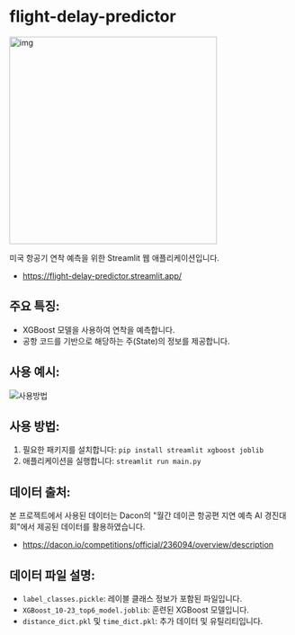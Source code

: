 # flight-delay-predictor
<img width="369" alt="img" src="https://github.com/ing970/flight-delay-predictor/assets/70427747/73555579-1bad-4cc7-b540-25e261606456">

미국 항공기 연착 예측을 위한 Streamlit 웹 애플리케이션입니다.
- https://flight-delay-predictor.streamlit.app/

## 주요 특징:
- XGBoost 모델을 사용하여 연착을 예측합니다.
- 공항 코드를 기반으로 해당하는 주(State)의 정보를 제공합니다.

## 사용 예시:
![사용방법](https://github.com/ing970/flight-delay-predictor/assets/120775224/99d3ea8f-35bd-40cf-b06d-15cf96a58c33)


## 사용 방법:
1. 필요한 패키지를 설치합니다: `pip install streamlit xgboost joblib`
2. 애플리케이션을 실행합니다: `streamlit run main.py`

## 데이터 출처:
본 프로젝트에서 사용된 데이터는 Dacon의 "월간 데이콘 항공편 지연 예측 AI 경진대회"에서 제공된 데이터를 활용하였습니다.
- https://dacon.io/competitions/official/236094/overview/description

## 데이터 파일 설명:
- `label_classes.pickle`: 레이블 클래스 정보가 포함된 파일입니다.
- `XGBoost_10-23_top6_model.joblib`: 훈련된 XGBoost 모델입니다.
- `distance_dict.pkl` 및 `time_dict.pkl`: 추가 데이터 및 유틸리티입니다.

